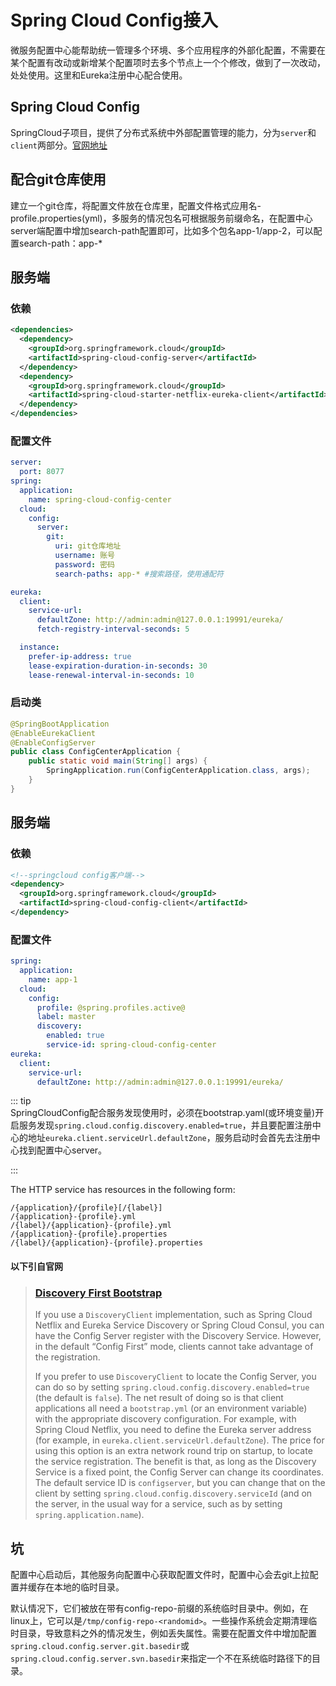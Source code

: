 # Spring Cloud Config接入

微服务配置中心能帮助统一管理多个环境、多个应用程序的外部化配置，不需要在某个配置有改动或新增某个配置项时去多个节点上一个个修改，做到了一次改动，处处使用。这里和Eureka注册中心配合使用。

## Spring Cloud Config

SpringCloud子项目，提供了分布式系统中外部配置管理的能力，分为`server`和`client`两部分。[官网地址](https://spring.io/projects/spring-cloud-config)



## 配合git仓库使用

建立一个git仓库，将配置文件放在仓库里，配置文件格式应用名-profile.properties(yml)，多服务的情况包名可根据服务前缀命名，在配置中心server端配置中增加search-path配置即可，比如多个包名app-1/app-2，可以配置search-path：app-*

## 服务端

### 依赖

```xml
<dependencies>
  <dependency>
    <groupId>org.springframework.cloud</groupId>
    <artifactId>spring-cloud-config-server</artifactId>
  </dependency>
  <dependency>
    <groupId>org.springframework.cloud</groupId>
    <artifactId>spring-cloud-starter-netflix-eureka-client</artifactId>
  </dependency>
</dependencies>
```

### 配置文件

```yaml
server:
  port: 8077
spring:
  application:
    name: spring-cloud-config-center
  cloud:
    config:
      server:
        git:
          uri: git仓库地址
          username: 账号
          password: 密码
          search-paths: app-* #搜索路径，使用通配符

eureka:
  client:
    service-url:
      defaultZone: http://admin:admin@127.0.0.1:19991/eureka/
      fetch-registry-interval-seconds: 5

  instance:
    prefer-ip-address: true
    lease-expiration-duration-in-seconds: 30
    lease-renewal-interval-in-seconds: 10
```

### 启动类

```java
@SpringBootApplication
@EnableEurekaClient
@EnableConfigServer
public class ConfigCenterApplication {
    public static void main(String[] args) {
        SpringApplication.run(ConfigCenterApplication.class, args);
    }
}
```



## 服务端

### 依赖

```xml
<!--springcloud config客户端-->
<dependency>
  <groupId>org.springframework.cloud</groupId>
  <artifactId>spring-cloud-config-client</artifactId>
</dependency>
```

### 配置文件

```yaml
spring:
  application:
    name: app-1
  cloud:
    config:
      profile: @spring.profiles.active@
      label: master
      discovery:
        enabled: true
        service-id: spring-cloud-config-center
eureka:
  client:
    service-url:
      defaultZone: http://admin:admin@127.0.0.1:19991/eureka/
```

::: tip  
SpringCloudConfig配合服务发现使用时，必须在bootstrap.yaml(或环境变量)开启服务发现`spring.cloud.config.discovery.enabled=true`，并且要配置注册中心的地址`eureka.client.serviceUrl.defaultZone`，服务启动时会首先去注册中心找到配置中心server。

:::

The HTTP service has resources in the following form:
```text
/{application}/{profile}[/{label}]
/{application}-{profile}.yml
/{label}/{application}-{profile}.yml
/{application}-{profile}.properties
/{label}/{application}-{profile}.properties
```

#### 以下引自官网

>### [Discovery First Bootstrap](https://docs.spring.io/spring-cloud-config/docs/2.2.8.RELEASE/reference/html/#discovery-first-bootstrap)
>
>If you use a `DiscoveryClient` implementation, such as Spring Cloud Netflix and Eureka Service Discovery or Spring Cloud Consul, you can have the Config Server register with the Discovery Service. However, in the default “Config First” mode, clients cannot take advantage of the registration.
>
>If you prefer to use `DiscoveryClient` to locate the Config Server, you can do so by setting `spring.cloud.config.discovery.enabled=true` (the default is `false`). The net result of doing so is that client applications all need a `bootstrap.yml` (or an environment variable) with the appropriate discovery configuration. For example, with Spring Cloud Netflix, you need to define the Eureka server address (for example, in `eureka.client.serviceUrl.defaultZone`). The price for using this option is an extra network round trip on startup, to locate the service registration. The benefit is that, as long as the Discovery Service is a fixed point, the Config Server can change its coordinates. The default service ID is `configserver`, but you can change that on the client by setting `spring.cloud.config.discovery.serviceId` (and on the server, in the usual way for a service, such as by setting `spring.application.name`).

## 坑

配置中心启动后，其他服务向配置中心获取配置文件时，配置中心会去git上拉配置并缓存在本地的临时目录。

默认情况下，它们被放在带有config-repo-前缀的系统临时目录中。例如，在linux上，它可以是`/tmp/config-repo-<randomid>`。一些操作系统会定期清理临时目录，导致意料之外的情况发生，例如丢失属性。需要在配置文件中增加配置`spring.cloud.config.server.git.basedir`或`spring.cloud.config.server.svn.basedir`来指定一个不在系统临时路径下的目录。